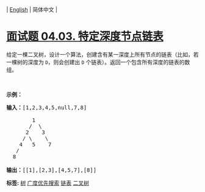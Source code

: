 | [English](README_EN.md) | 简体中文 |

# [面试题 04.03. 特定深度节点链表](https://leetcode.cn/problems/list-of-depth-lcci)
<p>给定一棵二叉树，设计一个算法，创建含有某一深度上所有节点的链表（比如，若一棵树的深度为 <code>D</code>，则会创建出 <code>D</code> 个链表）。返回一个包含所有深度的链表的数组。</p>

<p>&nbsp;</p>

<p><strong>示例：</strong></p>

<pre><strong>输入：</strong>[1,2,3,4,5,null,7,8]

        1
       /  \ 
      2    3
     / \    \ 
    4   5    7
   /
  8

<strong>输出：</strong>[[1],[2,3],[4,5,7],[8]]
</pre>

**标签:**  [树](https://leetcode.cn/tag/tree) [广度优先搜索](https://leetcode.cn/tag/breadth-first-search) [链表](https://leetcode.cn/tag/linked-list) [二叉树](https://leetcode.cn/tag/binary-tree) 